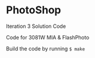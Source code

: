 PhotoShop
=========

Iteration 3 Solution Code

Code for 3081W MIA & FlashPhoto

Build the code by running
`$ make`
